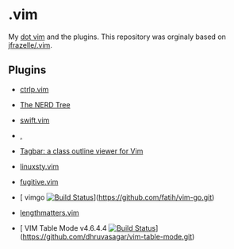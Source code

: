 # .vim

My [dot vim](https://github.com/scanf/.vim/blob/master/.vimrc) and the plugins.
This repository was orginaly based on
[jfrazelle/.vim](https://github.com/jfrazelle/.vim.git).

## Plugins

- [ ctrlp.vim](https://github.com/ctrlpvim/ctrlp.vim.git)

- [The NERD Tree](https://github.com/scrooloose/nerdtree.git)

- [swift.vim](https://github.com/scanf/swift.vim.git)

- [                   ,](https://github.com/vim-syntastic/syntastic.git)

- [ Tagbar: a class outline viewer for Vim](https://github.com/majutsushi/tagbar.git)

- [ linuxsty.vim](https://github.com/vivien/vim-addon-linux-coding-style.git)

- [ fugitive.vim](https://github.com/tpope/vim-fugitive.git)

- [ vimgo [![Build Status](http://img.shields.io/travis/fatih/vimgo.svg?style=flatsquare)](https://travisci.org/fatih/vimgo)](https://github.com/fatih/vim-go.git)

- [ lengthmatters.vim](https://github.com/whatyouhide/vim-lengthmatters.git)

- [ VIM Table Mode v4.6.4.4 [![Build Status](https://travisci.org/dhruvasagar/vimtablemode.png?branch=master)](https://travisci.org/dhruvasagar/vimtablemode)](https://github.com/dhruvasagar/vim-table-mode.git)

